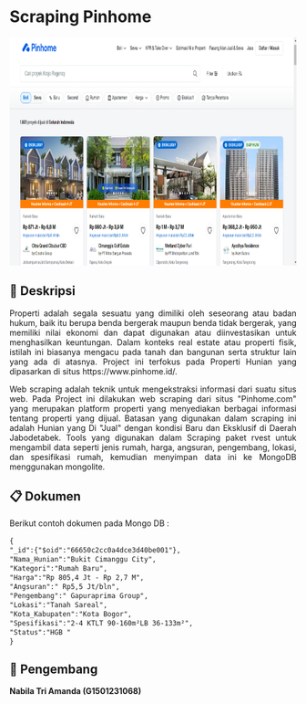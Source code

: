 # Scraping Pinhome

<p align="center" width="100%">
    <img width="750" height="400" src="https://github.com/nbltriamanda/Scraping_PinHome/blob/main/PINHOME.png">
</p>


## :blue_book: **Deskripsi**
<p align="justify">
Properti adalah segala sesuatu yang dimiliki oleh seseorang atau badan hukum, baik itu berupa benda bergerak maupun benda tidak bergerak, yang memiliki nilai ekonomi dan dapat digunakan atau diinvestasikan untuk menghasilkan keuntungan. Dalam konteks real estate atau properti fisik, istilah ini biasanya mengacu pada tanah dan bangunan serta struktur lain yang ada di atasnya. Project ini terfokus pada Properti Hunian yang dipasarkan di situs https://www.pinhome.id/.
  
</p>

<p align="justify">
Web scraping adalah teknik untuk mengekstraksi informasi dari suatu situs web. Pada Project ini dilakukan web scraping dari situs "Pinhome.com" yang merupakan platform properti yang menyediakan berbagai informasi tentang properti yang dijual. Batasan yang digunakan dalam scraping ini adalah Hunian yang Di "Jual" dengan kondisi Baru dan Eksklusif di Daerah Jabodetabek. Tools yang digunakan dalam Scraping  paket rvest untuk mengambil data seperti jenis rumah, harga, angsuran, pengembang, lokasi, dan spesifikasi rumah, kemudian menyimpan data ini ke MongoDB menggunakan mongolite.
</p>

## :clipboard: **Dokumen**

Berikut contoh dokumen pada Mongo DB :

```
{
"_id":{"$oid":"66650c2cc0a4dce3d40be001"},
"Nama_Hunian":"Bukit Cimanggu City",
"Kategori":"Rumah Baru",
"Harga":"Rp 805,4 Jt - Rp 2,7 M",
"Angsuran":" Rp5,5 Jt/bln",
"Pengembang":" Gapuraprima Group",
"Lokasi":"Tanah Sareal",
"Kota_Kabupaten":"Kota Bogor",
"Spesifikasi":"2-4 KTLT 90-160m²LB 36-133m²",
"Status":"HGB "
}
```

## :woman_with_headscarf: **Pengembang**
**Nabila Tri Amanda (G1501231068)**
